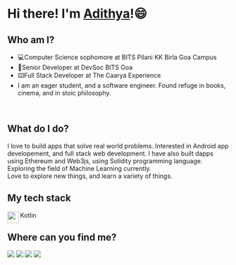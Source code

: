 # Hi there! I'm [**Adithya**](https://bp-gc.in/Adi 'My Portfolio')!:smile:

## Who am I?

- :computer:Computer Science sophomore at BITS Pilani KK Birla Goa Campus
  <br/>
- :school:Senior Developer at DevSoc BITS Goa
  <br/>
- :keyboard:Full Stack Developer at The Caarya Experience
  <br/>
- I am an eager student, and a software engineer. Found refuge in books, cinema, and in stoic philosophy.

<br/>

## What do I do?

I love to build apps that solve real world problems. Interested in Android app developement, and full stack web development. I have also built dapps using Ethereum and Web3js, using Solidity programming language. Exploring the field of Machine Learning currently.
<br>
Love to explore new things, and learn a variety of things.

## My tech stack

<img align="left" width="26px" src="https://miro.medium.com/max/693/1*v4LXaVKgUORTM_BP565Q8g.jpeg" /> Kotlin

## Where can you find me?

<a href="https://bp-gc.in/Adi"><img src="https://img.shields.io/badge/-Adithya-brightgreen"/></a>
<a href="mailto:m.adithya777@gmail.com"><img src="https://img.shields.io/badge/-m.adithya777-red"/></a>
<a href="https://www.linkedin.com/in/adithya-manickavasakam-5018b4193/"><img src="https://img.shields.io/badge/-Adithya%20Manickavasakam-blue"/></a>
<a href="https://github.com/Adithya2907/?tab=follow"><img src="https://img.shields.io/badge/-Follow-grey/Github"/></a>
